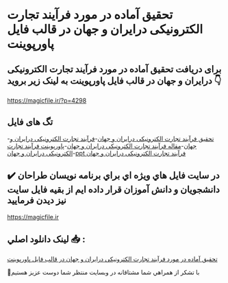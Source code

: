 # تحقیق آماده در مورد فرآیند تجارت الكترونیكی درایران و جهان در قالب فایل پاورپوینت

## برای دریافت تحقیق آماده در مورد فرآیند تجارت الكترونیكی درایران و جهان در قالب فایل پاورپوینت به لینک زیر بروید 👇

https://magicfile.ir/?p=4298

## تگ های فایل

-[تحقیق فرآیند تجارت الكترونیكی درایران و جهان](https://magicfile.ir/product/%d8%aa%d8%ad%d9%82%db%8c%d9%82-%d9%81%d8%b1%d8%a2%db%8c%d9%86%d8%af-%d8%aa%d8%ac%d8%a7%d8%b1%d8%aa-%d8%a7%d9%84%d9%83%d8%aa%d8%b1%d9%88%d9%86%db%8c%d9%83%db%8c-%d8%af%d8%b1%d8%a7%db%8c%d8%b1%d8%a7%d9%86-%d9%88-%d8%ac%d9%87%d8%a7%d9%86-%d9%be%d8%a7%d9%88%d8%b1%d9%be%d9%88%db%8c%d9%86%d8%aa/)-[فرآیند تجارت الكترونیكی درایران و جهان](https://magicfile.ir/product/%d8%aa%d8%ad%d9%82%db%8c%d9%82-%d9%81%d8%b1%d8%a2%db%8c%d9%86%d8%af-%d8%aa%d8%ac%d8%a7%d8%b1%d8%aa-%d8%a7%d9%84%d9%83%d8%aa%d8%b1%d9%88%d9%86%db%8c%d9%83%db%8c-%d8%af%d8%b1%d8%a7%db%8c%d8%b1%d8%a7%d9%86-%d9%88-%d8%ac%d9%87%d8%a7%d9%86-%d9%be%d8%a7%d9%88%d8%b1%d9%be%d9%88%db%8c%d9%86%d8%aa/)-[مقاله فرآیند تجارت الكترونیكی درایران و جهان](https://magicfile.ir/product/%d8%aa%d8%ad%d9%82%db%8c%d9%82-%d9%81%d8%b1%d8%a2%db%8c%d9%86%d8%af-%d8%aa%d8%ac%d8%a7%d8%b1%d8%aa-%d8%a7%d9%84%d9%83%d8%aa%d8%b1%d9%88%d9%86%db%8c%d9%83%db%8c-%d8%af%d8%b1%d8%a7%db%8c%d8%b1%d8%a7%d9%86-%d9%88-%d8%ac%d9%87%d8%a7%d9%86-%d9%be%d8%a7%d9%88%d8%b1%d9%be%d9%88%db%8c%d9%86%d8%aa/)-[پاورپوینت فرآیند تجارت الكترونیكی درایران و جهان](https://magicfile.ir/product/%d8%aa%d8%ad%d9%82%db%8c%d9%82-%d9%81%d8%b1%d8%a2%db%8c%d9%86%d8%af-%d8%aa%d8%ac%d8%a7%d8%b1%d8%aa-%d8%a7%d9%84%d9%83%d8%aa%d8%b1%d9%88%d9%86%db%8c%d9%83%db%8c-%d8%af%d8%b1%d8%a7%db%8c%d8%b1%d8%a7%d9%86-%d9%88-%d8%ac%d9%87%d8%a7%d9%86-%d9%be%d8%a7%d9%88%d8%b1%d9%be%d9%88%db%8c%d9%86%d8%aa/)-[ppt فرآیند تجارت الكترونیكی درایران و جهان](https://magicfile.ir/product/%d8%aa%d8%ad%d9%82%db%8c%d9%82-%d9%81%d8%b1%d8%a2%db%8c%d9%86%d8%af-%d8%aa%d8%ac%d8%a7%d8%b1%d8%aa-%d8%a7%d9%84%d9%83%d8%aa%d8%b1%d9%88%d9%86%db%8c%d9%83%db%8c-%d8%af%d8%b1%d8%a7%db%8c%d8%b1%d8%a7%d9%86-%d9%88-%d8%ac%d9%87%d8%a7%d9%86-%d9%be%d8%a7%d9%88%d8%b1%d9%be%d9%88%db%8c%d9%86%d8%aa/)

## ✔️ در سايت فايل هاي ويژه اي براي برنامه نويسان طراحان دانشجويان و دانش آموزان قرار داده ايم از بقيه فايل سايت نيز ديدن فرماييد

https://magicfile.ir


## لينک دانلود اصلي 📥 :

[تحقیق آماده در مورد فرآیند تجارت الكترونیكی درایران و جهان در قالب فایل پاورپوینت](https://magicfile.ir/product/%d8%aa%d8%ad%d9%82%db%8c%d9%82-%d9%81%d8%b1%d8%a2%db%8c%d9%86%d8%af-%d8%aa%d8%ac%d8%a7%d8%b1%d8%aa-%d8%a7%d9%84%d9%83%d8%aa%d8%b1%d9%88%d9%86%db%8c%d9%83%db%8c-%d8%af%d8%b1%d8%a7%db%8c%d8%b1%d8%a7%d9%86-%d9%88-%d8%ac%d9%87%d8%a7%d9%86-%d9%be%d8%a7%d9%88%d8%b1%d9%be%d9%88%db%8c%d9%86%d8%aa/) 


🙏با تشکر از همراهي شما مشتاقانه در وبسایت منتظر شما دوست عزیز هستیم


